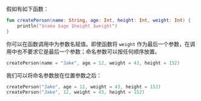 假如有如下函数：

```kotlin
fun createPerson(name: String, age: Int, height: Int, weight: Int) {
    println("$nama $age $height $weight")
}
```

你可以在函数调用中为参数名赋值。即使函数将 `weight` 作为最后一个参数，在调用中也不要求它是最后一个参数；命名参数可以按任何顺序放置。

```kotlin
createPerson(name = "Jake", age = 12, weight = 43, height = 152)
```

我们可以将命名参数放在位置参数之后：

```kotlin
createPerson("Jake", age = 12, weight = 43, height = 152)
createPerson("Jake", 12, weight = 43, height = 152)
```

